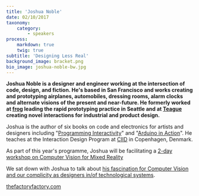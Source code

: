 ```yaml
---
title: 'Joshua Noble'
date: 02/10/2017
taxonomy:
    category:
        - speakers
process:
    markdown: true
    twig: true
subtitle: 'Designing Less Real'
background_image: bracket.png
bio_image: joshua-noble-bw.jpg
---
```


**Joshua Noble is a designer and engineer working at the intersection of code, design, and fiction. He's based in San Francisco and works creating and prototyping airplanes, automobiles, dressing rooms, alarm clocks and alternate visions of the present and near-future. He formerly worked at [frog](https://www.frogdesign.com/) leading the rapid prototyping practice in Seattle and at [Teague](http://teague.com) creating novel interactions for industrial and product design.** 

Joshua is the author of six books on code and electronics for artists and designers including "[Programming Interactivity](https://www.bookdepository.com/Programming-Interactivity-Joshua-Noble/9780596154141)" and  "[Arduino in Action](https://www.goodreads.com/book/show/13245568-arduino-in-action)". He teaches at the Interaction Design Program at [CIID](http://ciid.dk/) in Copenhagen, Denmark.

As part of this year's programme, Joshua will be facilitating a [2-day workshop on Computer Vision for Mixed Reality](/workshops/computer-vision)

We sat down with Joshua to talk about [his fascination for Computer Vision and our complicity as designers in/of technological systems](/news/interview-joshua-noble).

[thefactoryfactory.com](http://thefactoryfactory.com)